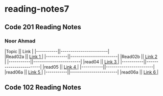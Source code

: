 # reading-notes7

## Code 201 Reading Notes
### Noor Ahmad
|Topic      || Link                   |
|-----------||------------------------|    
|Read02a    || [Link 1 ](./read02a.md)|
|-----------||------------------------|
|Read02b    || [Link 2 ](./read02b.md)|
|-----------||------------------------|
|read04     || [Link 3 ](./read04.md) |
|-----------||------------------------|
|read05     || [Link 4 ](./read05.md) |
|-----------||------------------------|
|read06a    || [Link 5 ](./read06a.md)|
|-----------||------------------------|
|read06a    || [Link 6 ](./read06b.md)|

## Code 102 Reading Notes
